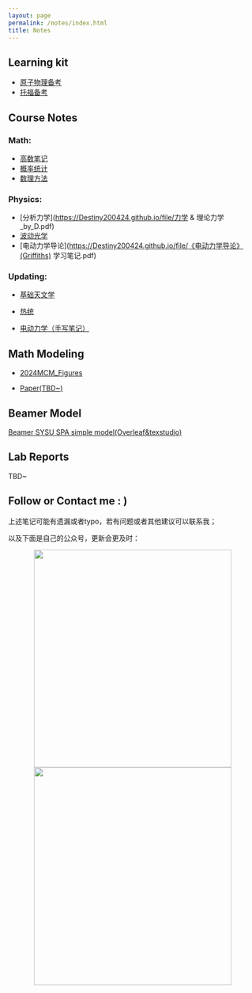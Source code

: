 ```yaml
---
layout: page
permalink: /notes/index.html
title: Notes
---
```


## Learning kit

- [原子物理备考](https://Destiny200424.github.io/file/原子物理备考.zip)
- [托福备考](https://Destiny200424.github.io/file/README.pdf)

## Course Notes

### Math: 

- [高数笔记](https://Destiny200424.github.io/file/高数复习与CMC备考.pdf)
- [概率统计](https://Destiny200424.github.io/file/概统公式总结.pdf)
- [数理方法](https://Destiny200424.github.io/file/MMP复习.pdf)

### Physics:

- [分析力学](https://Destiny200424.github.io/file/力学 & 理论力学_by_D.pdf)
- [波动光学](https://Destiny200424.github.io/file/叶老师的波动光学与其他.pdf)
- [电动力学导论](https://Destiny200424.github.io/file/《电动力学导论》(Griffiths) 学习笔记.pdf)

### Updating:

- [基础天文学](https://Destiny200424.github.io/file/物理笔记_天文学基础.pdf)

- [热统](https://Destiny200424.github.io/file/热统笔记.pdf)

- [电动力学（手写笔记）](https://Destiny200424.github.io/file/电动力学复习.pdf)

## Math Modeling

- [2024MCM_Figures](https://Destiny200424.github.io/file/24MCM_figures.pptx)

- [Paper(TBD~)]()

## Beamer Model

[Beamer SYSU SPA simple model(Overleaf&texstudio)](https://Destiny200424.github.io/file/Beamer_SYSU_SPA_simple_model.zip)

## Lab Reports

TBD~



## Follow or Contact me : )

上述笔记可能有遗漏或者typo，若有问题或者其他建议可以联系我；

以及下面是自己的公众号，更新会更及时：

<div style="text-align:center">
    <img src="https://Destiny200424.github.io/gzh.jpg" width="400" height="440">
</div>

<div style="text-align:center">
    <img src="https://Destiny200424.github.io/wechat.jpg" width="400" height="440">
</div>
